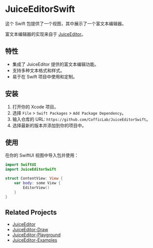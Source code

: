 # JuiceEditorSwift

这个 Swift 包提供了一个视图，其中展示了一个富文本编辑器。

富文本编辑器的实现来自于 [JuiceEditor](https://github.com/CofficLab/JuiceEditor)。

## 特性

- 集成了 JuiceEditor 提供的富文本编辑功能。
- 支持多种文本格式和样式。
- 易于在 Swift 项目中使用和定制。

## 安装

1. 打开你的 Xcode 项目。
2. 选择 `File` > `Swift Packages` > `Add Package Dependency`。
3. 输入仓库的 URL: `https://github.com/CofficLab/JuiceEditorSwift`。
4. 选择最新的版本并添加到你的项目中。

## 使用

在你的 SwiftUI 视图中导入包并使用：

```swift
import SwiftUI
import JuiceEditorSwift

struct ContentView: View {
    var body: some View {
        EditorView()
    }
}
```

## Related Projects

- [JuiceEditor](https://github.com/CofficLab/JuiceEditor)
- [JuiceEditor-Draw](https://github.com/CofficLab/JuiceEditor-Draw)
- [JuiceEditor-Playground](https://github.com/cofficlab/JuiceEditor-Playground)
- [JuiceEditor-Examples](https://github.com/cofficlab/JuiceEditor-Examples)


